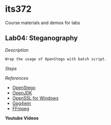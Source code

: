 # its372
Course materials and demos for labs


## Lab04: Steganography

_Description_
```c
Wrap the usage of OpenStego with batch script.
```

_Steps_





_References_
* [OpenStego](https://www.openstego.com/cmdline.html)
* [OpenJDK](https://jdk.java.net/13/)
* [OpenSSL for Windows](https://wiki.openssl.org/index.php/Binaries)
* [Gpg4win](https://www.gpg4win.de/index.html)
* [FFmpeg](https://www.ffmpeg.org/download.html)

**Youtube Videos** 
